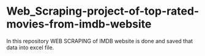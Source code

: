 # Web_Scraping-project-of-top-rated-movies-from-imdb-website
In this repository WEB SCRAPING of IMDB website is done and saved that data into excel file.
